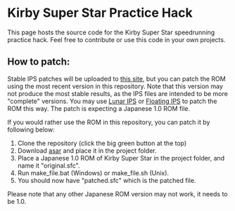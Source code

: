 # Kirby Super Star Practice Hack

This page hosts the source code for the Kirby Super Star speedrunning practice hack. Feel free to contribute or use this code in your own projects.

## How to patch:
Stable IPS patches will be uploaded to [this site](https://nippoverse.xyz/kss-practice/), but you can patch the ROM using the most recent version in this repository. Note that this version may not produce the most stable results, as the IPS files are intended to be more "complete" versions. You may use [Lunar IPS](http://fusoya.eludevisibility.org/lips/) or [Floating IPS](https://www.romhacking.net/utilities/1040/) to patch the ROM this way. The patch is expecting a Japanese 1.0 ROM file.

If you would rather use the ROM in this repository, you can patch it by following below:

1. Clone the repository (click the big green button at the top)
2. Download [asar](https://github.com/RPGHacker/asar) and place it in the project folder.
3. Place a Japanese 1.0 ROM of Kirby Super Star in the project folder, and name it "original.sfc".
4. Run make_file.bat (Windows) or make_file.sh (Unix).
5. You should now have "patched.sfc" which is the patched file.

Please note that any other Japanese ROM version may not work, it needs to be 1.0.
